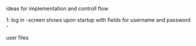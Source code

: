 ideas for implementation and controll flow

1: log in
    -screen shows upon startup with fields for username and password
    -

user files